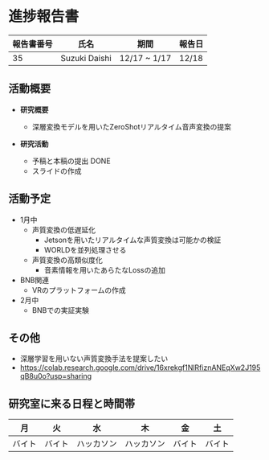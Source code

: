 
# 進捗報告書

報告書番号 | 氏名   | 期間         | 報告日
----- | ---- | ---------- | ---
35    | Suzuki Daishi | 12/17 ~ 1/17 | 12/18

## 活動概要

- **研究概要**
  - 深層変換モデルを用いたZeroShotリアルタイム音声変換の提案

- **研究活動**
  - 予稿と本稿の提出 DONE
  - スライドの作成

## 活動予定

- 1月中
  - 声質変換の低遅延化
    - Jetsonを用いたリアルタイムな声質変換は可能かの検証
    - WORLDを並列処理させる
  - 声質変換の高類似度化
    - 音素情報を用いたあらたなLossの追加
- BNB関連
  - VRのプラットフォームの作成
- 2月中
  - BNBでの実証実験

## その他
- 深層学習を用いない声質変換手法を提案したい
- https://colab.research.google.com/drive/16xrekgf1NlRfiznANEqXw2J195qB8u0o?usp=sharing

## 研究室に来る日程と時間帯

| 月             | 火            | 水            | 木            | 金             | 土
| ------------- | ------------- | ------------- | ------------- | ------------- | -------------
| バイト | バイト  | ハッカソン | ハッカソン | バイト | バイト
